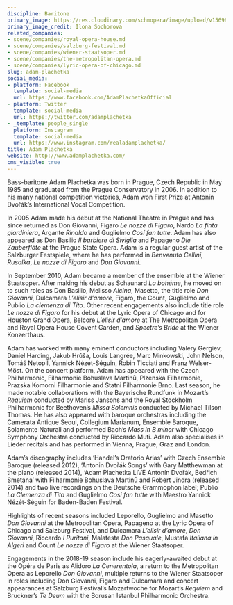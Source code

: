 ```yaml
---
discipline: Baritone
primary_image: https://res.cloudinary.com/schmopera/image/upload/v1569890188/media/2019/10/Adam_Plachetka_Ilona_Sochorova_high_res_photo_o7kbkj.jpg
primary_image_credit: Ilona Sochorova
related_companies:
- scene/companies/royal-opera-house.md
- scene/companies/salzburg-festival.md
- scene/companies/wiener-staatsoper.md
- scene/companies/the-metropolitan-opera.md
- scene/companies/lyric-opera-of-chicago.md
slug: adam-plachetka
social_media:
- platform: Facebook
  template: social-media
  url: https://www.facebook.com/AdamPlachetkaOfficial
- platform: Twitter
  template: social-media
  url: https://twitter.com/adamplachetka
- _template: people_single
  platform: Instagram
  template: social-media
  url: https://www.instagram.com/realadamplachetka/
title: Adam Plachetka
website: http://www.adamplachetka.com/
cms_visible: true
---
```

Bass-baritone Adam Plachetka was born in Prague, Czech Republic in May 1985 and graduated from the Prague Conservatory in 2006. In addition to his many national competition victories, Adam won First Prize at Antonín Dvořák’s International Vocal Competition.

In 2005 Adam made his debut at the National Theatre in Prague and has since returned as Don Giovanni, Figaro _Le nozze di Figaro_, Nardo _La finta giardiniera_, Argante _Rinaldo_ and Guglielmo _Cosí fan tutte_. Adam has also appeared as Don Basilio _Il barbiere di Siviglia_ and Papageno _Die Zauberflöte_ at the Prague State Opera. Adam is a regular guest artist of the Salzburger Festspiele, where he has performed in _Benvenuto Cellini_, _Rusalka_, _Le nozze di Figaro_ and _Don Giovanni_.

In September 2010, Adam became a member of the ensemble at the Wiener Staatsoper. After making his debut as Schaunard _La bohéme_, he moved on to such roles as Don Basilio, Melisso _Alcina_, Masetto, the title role _Don Giovanni_, Dulcamara _L'elisir d'amore_, Figaro, the Count, Guglielmo and Publio _La clemenza di Tito_. Other recent engagements also include title role _Le nozze di Figaro_ for his debut at the Lyric Opera of Chicago and for Houston Grand Opera, Belcore _L’elisir d’amore_ at The Metropolitan Opera and Royal Opera House Covent Garden, and _Spectre’s Bride_ at the Wiener Konzerthaus.

Adam has worked with many eminent conductors including Valery Gergiev, Daniel Harding, Jakub Hrůša, Louis Langrée, Marc Minkowski, John Nelson, Tomáš Netopil, Yannick Nézet-Séguin, Robin Ticciati and Franz Welser-Möst. On the concert platform, Adam has appeared with the Czech Philharmonic, Filharmonie Bohuslava Martinů, Plzenska Filharmonie, Prazska Komorni Filharmonie and Statni Filharmonie Brno. Last season, he made notable collaborations with the Bayerische Rundfunk in Mozart’s _Requiem_ conducted by Mariss Jansons and the Royal Stockholm Philharmonic for Beethoven’s _Missa Solemnis_ conducted by Michael Tilson Thomas. He has also appeared with baroque orchestras including the Camerata Antique Seoul, Collegium Marianum, Ensemble Baroque, Solamente Naturali and performed Bach’s _Mass in B minor_ with Chicago Symphony Orchestra conducted by Riccardo Muti. Adam also specialises in Lieder recitals and has performed in Vienna, Prague, Graz and London.

Adam’s discography includes ‘Handel’s Oratorio Arias’ with Czech Ensemble Baroque (released 2012), ‘Antonin Dvořák Songs’ with Gary Matthewman at the piano (released 2014), ‘Adam Plachetka LIVE Antonín Dvořák, Bedřich Smetana’ with Filharmonie Bohuslava Martinů and Robert Jindra (released 2014) and two live recordings on the Deutsche Grammophon label; Publio _La Clemenza di Tito_ and Guglielmo _Cosi fan tutte_ with Maestro Yannick Nézét-Séguin for Baden-Baden Festival.

Highlights of recent seasons included Leporello, Guglielmo and Masetto _Don Giovanni_ at the Metropolitan Opera, Papageno at the Lyric Opera of Chicago and Salzburg Festival, and Dulcamara _L’elisir d’amore_, _Don Giovanni_, Riccardo _I Puritani_, Malatesta _Don Pasquale_, Mustafa _Italiana in Algeri_ and Count _Le nozze di Figaro_ at the Wiener Staatsoper.

Engagements in the 2018-19 season include his eagerly-awaited debut at the Opéra de Paris as Alidoro _La Cenerentola_, a return to the Metropolitan Opera as Leporello _Don Giovanni_, multiple returns to the Wiener Staatsoper in roles including Don Giovanni, Figaro and Dulcamara and concert appearances at Salzburg Festival’s Mozartwoche for Mozart’s _Requiem_ and Bruckner’s _Te Deum_ with the Borusan Istanbul Philharmonic Orchestra.